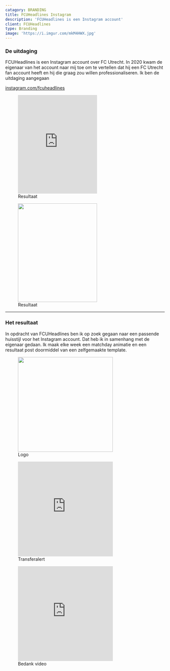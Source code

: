 ```yaml
---
catagory: BRANDING
title: FCUHeadlines Instagram
description: 'FCUHeadlines is een Instagram account'
client: FCUHeadlines
type: Branding
image: 'https://i.imgur.com/mkM4HWX.jpg'
---
```


### De uitdaging

FCUHeadlines is een Instagram account over FC Utrecht. In 2020 kwam de eigenaar van het account naar mij toe om te vertellen dat hij een FC Utrecht fan account heeft en hij die graag zou willen professionaliseren. Ik ben de uitdaging aangegaan

[instagram.com/fcuheadlines](https://www.instagram.com/fcuheadlines)

<div class="image-row not-prose">
     <figure>
<iframe width="250" height="312,5" src="https://www.youtube.com/embed/_nhtn7VCXLw?modestbranding=1" title="YouTube video player" frameborder="0" modestbranding="1" allow="accelerometer; autoplay; clipboard-write; encrypted-media; gyroscope; picture-in-picture" allowfullscreen></iframe>
<figcaption>Resultaat</figcaption>
    </figure>
    <figure>
        <img width="250" height="312,5" 
            src="https://i.imgur.com/qFbRzSe.jpg"
            alt=""
        />
<figcaption>Resultaat</figcaption>
    </figure>
</div>

---

### Het resultaat

In opdracht van FCUHeadlines ben ik op zoek gegaan naar een passende huisstijl voor het Instagram account. Dat heb ik in samenhang met de eigenaar gedaan. Ik maak elke week een matchday animatie en een resultaat post doormiddel van een zelfgemaakte template.

<div class="image-row not-prose">
    <figure>
        <img width="300" height="300" 
            src="https://i.imgur.com/7cr6Ndj.jpg"
            alt=""
        />
        <figcaption>Logo</figcaption>
    </figure>
    <figure>
      <iframe width="300" height="300" src="https://www.youtube.com/embed/FJmrm1KUI2c?modestbranding=1" title="YouTube video player" frameborder="0" allow="accelerometer; autoplay; clipboard-write; encrypted-media; gyroscope; picture-in-picture" allowfullscreen></iframe>
<figcaption>Transferalert</figcaption>
    </figure>
</div>

<figure>
<iframe width="300" height="300" src="https://www.youtube.com/embed/51PXhoZ66YU?modestbranding=1" title="YouTube video player" frameborder="0" allow="accelerometer; autoplay; clipboard-write; encrypted-media; gyroscope; picture-in-picture" allowfullscreen></iframe>
<figcaption>Bedank video</figcaption>
    </figure>
